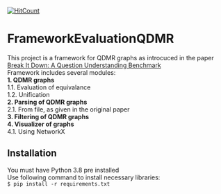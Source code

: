 [![HitCount](http://hits.dwyl.com/AvivYaniv/FrameworkEvaluationQDMR.svg)](http://hits.dwyl.com/AvivYaniv/FrameworkEvaluationQDMR)<br/>

# FrameworkEvaluationQDMR
This project is a framework for QDMR graphs as introcuced in the paper [Break It Down: A Question Understanding Benchmark](https://arxiv.org/abs/2001.11770)
<br />Framework includes several modules:
<br />**1. QDMR graphs**
<br />1.1. Evaluation of equivalance
<br />1.2. Unification
<br />**2. Parsing of QDMR graphs**
<br />2.1. From file, as given in the original paper
<br />**3. Filtering of QDMR graphs**
<br />**4. Visualizer of graphs**
<br />4.1. Using NetworkX
<br />
## Installation
You must have Python 3.8 pre installed
<br />Use following command to install necessary libraries:
<br />```$ pip install -r requirements.txt```

